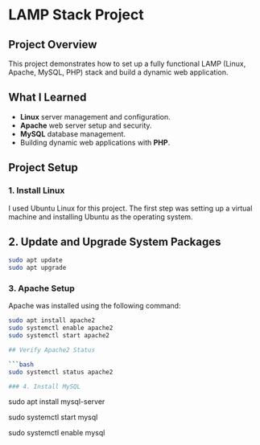 # LAMP Stack Project

## Project Overview
This project demonstrates how to set up a fully functional LAMP (Linux, Apache, MySQL, PHP) stack and build a dynamic web application.

## What I Learned
- **Linux** server management and configuration.
- **Apache** web server setup and security.
- **MySQL** database management.
- Building dynamic web applications with **PHP**.

## Project Setup

### 1. Install Linux
I used Ubuntu Linux for this project. The first step was setting up a virtual machine and installing Ubuntu as the operating system.



## 2. Update and Upgrade System Packages

```bash
sudo apt update
sudo apt upgrade
```


### 3. Apache Setup
Apache was installed using the following command:

```bash
sudo apt install apache2
sudo systemctl enable apache2
sudo systemctl start apache2

## Verify Apache2 Status

```bash
sudo systemctl status apache2

### 4. Install MySQL
 ```
 sudo apt install mysql-server

 sudo systemctl start mysql 

sudo systemctl enable mysql






